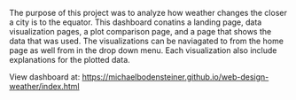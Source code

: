 The purpose of this project was to analyze how weather changes the closer a city is to the equator.
This dashboard conatins a landing page, data visualization pages, a plot comparison page, and a page that shows the data that was used. 
The visualizations can be naviagated to from the home page as well from in the drop down menu. Each visualization also include explanations for the plotted data.

View dashboard at: https://michaelbodensteiner.github.io/web-design-weather/index.html
